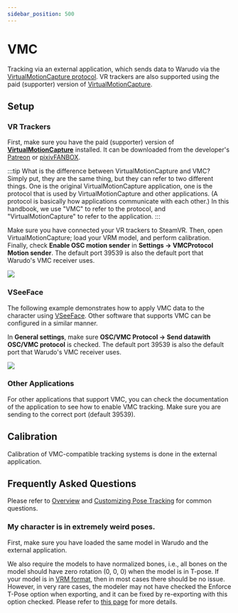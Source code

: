 ```yaml
---
sidebar_position: 500
---
```


# VMC

Tracking via an external application, which sends data to Warudo via the [VirtualMotionCapture protocol](https://protocol.vmc.info/english). VR trackers are also supported using the paid (supporter) version of [VirtualMotionCapture](https://www.patreon.com/sh_akira).

## Setup

### VR Trackers

First, make sure you have the paid (supporter) version of [**VirtualMotionCapture**](https://vmc.info/) installed. It can be downloaded from the developer's [Patreon](https://www.patreon.com/sh_akira) or [pixivFANBOX](https://akira.fanbox.cc/).

:::tip
What is the difference between VirtualMotionCapture and VMC? Simply put, they are the same thing, but they can refer to two different things. One is the original VirtualMotionCapture application, one is the protocol that is used by VirtualMotionCapture and other applications. (A protocol is basically how applications communicate with each other.) In this handbook, we use "VMC" to refer to the protocol, and "VirtualMotionCapture" to refer to the application.
:::

Make sure you have connected your VR trackers to SteamVR. Then, open VirtualMotionCapture; load your VRM model, and perform calibration. Finally, check **Enable OSC motion sender** in **Settings → VMCProtocol Motion sender**. The default port 39539 is also the default port that Warudo's VMC receiver uses.

![](/doc-img/en-vmc-1.png)

### VSeeFace

The following example demonstrates how to apply VMC data to the character using [VSeeFace](https://www.vseeface.icu/). Other software that supports VMC can be configured in a similar manner.

In **General settings**, make sure **OSC/VMC Protocol → Send datawith OSC/VMC protocol** is checked. The default port 39539 is also the default port that Warudo's VMC receiver uses.

![](/doc-img/zh-vmc-1.webp)

### Other Applications

For other applications that support VMC, you can check the documentation of the application to see how to enable VMC tracking. Make sure you are sending to the correct port (default 39539).

## Calibration

Calibration of VMC-compatible tracking systems is done in the external application.

## Frequently Asked Questions

Please refer to [Overview](overview#FAQ) and [Customizing Pose Tracking](body-tracking#FAQ) for common questions.

### My character is in extremely weird poses.

First, make sure you have loaded the same model in Warudo and the external application.

We also require the models to have normalized bones,  i.e., all bones on the model should have zero rotation (0, 0, 0) when the model is in T-pose. If your model is in [VRM format](https://vrm.dev/), then in most cases there should be no issue. However, in very rare cases, the modeler may not have checked the Enforce T-Pose option when exporting, and it can be fixed by re-exporting with this option checked. Please refer to [this page](../misc/normalizing-model-bones) for more details.
